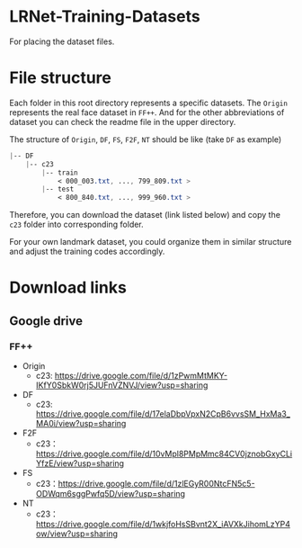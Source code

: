 # LRNet-Training-Datasets

For placing the dataset files.



# File structure

Each folder in this root directory represents a specific datasets. The `Origin` represents the real face dataset in `FF++`. And for the other abbreviations of dataset you can check the readme file in the upper directory.

The structure of `Origin`, `DF`, `FS`, `F2F`, `NT` should be like (take `DF` as example)

```css
|-- DF
    |-- c23
        |-- train
            < 000_003.txt, ..., 799_809.txt >
        |-- test
            < 800_840.txt, ..., 999_960.txt >
```

Therefore, you can download the dataset (link listed below) and copy the `c23` folder into corresponding folder.

For your own landmark dataset, you could organize them in similar structure and adjust the training codes accordingly. 



# Download links

## Google drive

### FF++

- Origin
  - c23: https://drive.google.com/file/d/1zPwmMtMKY-IKfY0SbkW0rj5JUFnVZNVJ/view?usp=sharing
- DF
  - c23: https://drive.google.com/file/d/17elaDbpVpxN2CpB6vvsSM_HxMa3_MA0i/view?usp=sharing
- F2F
  - c23：https://drive.google.com/file/d/10vMpl8PMpMmc84CV0jznobGxyCLiYfzE/view?usp=sharing
- FS
  - c23：https://drive.google.com/file/d/1zlEGyR00NtcFN5c5-ODWqm6sggPwfq5D/view?usp=sharing
- NT
  - c23：https://drive.google.com/file/d/1wkjfoHsSBvnt2X_iAVXkJihomLzYP4ow/view?usp=sharing



